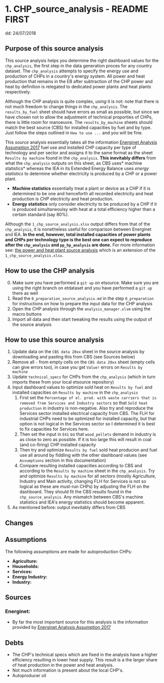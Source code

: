 # 1. CHP\_source\_analysis - README FIRST
dd: 24/07/2018

## Purpose of this source analysis
This source analysis helps you determine the right dashboard values for the `chp_analysis`, the first step in the data generation proces for any country dataset. The `chp_analysis` attempts to specify the energy use and production of CHPs in a country's energy system. All power and heat production that remains in the EB after subtraction of the CHP power and heat by definition is relegated to dedicated power plants and heat plants respectively.

Although the CHP analysis is quite complex, *using* it is not: note that there is not much freedom to change things in the `chp_analysis`. The `results_by_fuel` sheet should have errors as small as possible, but since we have chosen not to allow the adjustment of technical proporties of CHPs, there is little room for manoeuvre. The `results_by_machine` sheets should match the best source (CBS) for installed capacities by fuel and by type. Just follow the steps outlined in `How to use ...` and you will be fine.

This *source* analysis essentially takes all the information [Energinet Analysis Assumption 2017](2017_Energinet_Analysis_Assumptions_2017.xlsx) fuel use and installed CHP capacity per type of technology and per sector and assigns it to the same format as the sheet `Results by machine` found in the `chp_analysis`. **This inevitably differs** from what the `chp_analysis` outputs on this sheet, as CBS uses* machine statistics* whereas the IEA in its Extended Energy Balance uses *energy statistics* to determine whether electricity is produced by a CHP or a power plant. 

- **Machine statistics** essentially treat a plant or device as a CHP if it is determined to be one and henceforth all recorded electricity and heat production is *CHP* electricity and heat production.
- **Energy statistics** only consider electricity to be produced by a CHP if it is produced simultaneoulsy with heat at a total efficiency higher than a certain standard (say 80%).

Although the `1_chp_source_analysis.xlsx` output differs from that of the `chp_analysis`, it is nonetheless useful for comparison between Energinet and IEA. **In the end, however, total installed capacities of power plants and CHPs per technology type is the best one can expect to reproduce after the `chp_analysis` and `pp_hp_analysis` are done.** For more information see: [the power and heat plant source analysis](../2_power_and_heat_plant/2_chp_pp_source_analysis.xlsx) which is an extension of the `1_chp_source_analysis.xlsx`.

## How to use the CHP analysis
0. Make sure you have performed a `git up` on etsource. Make sure you are using the right branch on etdataset and you have performed a `git up` there as well
1. Read the `0_preparation_source_analysis.md` in the step `0_preparation` for instructions on how to prepare the input data for the CHP analysis
2. Open the CHP analysis through the `analysis_manager.xlsm` using the macro buttons
3. Import all data and then start tweaking the results using the output of the source analysis 

## How to use this source analysis
1. Update data on the `CBS data 20xx` sheet in the source analysis by downloading and pasting this from CBS (see Sources below)
2. Remove all `-` from empty cells on the `CBS data 20xx` sheet (empty cells can give errors too), in case you get `Value!` errors on `Results by machine`
3. Update `technical_specs` for CHPs from the `chp_analysis` (which in turn imports these from your local etsource repository)
4. Input dashboard values to optimize sold heat on `Results by fuel` and installed capacities on `Results by machine` in the `chp_analysis`
   1. First set the `Percentage of el. prod. with waste carriers that is removed from Services and Industry sectors` so that `Sold heat production` in industry is non-negative. Also try and reproduce the Services sector installed electrical capacity from CBS. The FLH for industrial CHPs need to be optimized for installed capacity, but that option is not logical in the Services sector so I determined it is best to fix capacities for Services here.
   2. Then set the input in `E41` so that `wood_pellets` demand in industry is as close to zero as possible. If it is too large this will result in coal (and co-firing) CHP installed capacity
   3. Then try and optimize `Results by fuel` sold heat producion and fuel use all around by fiddling with the other dashboard values (see `Assumptions` section in this documentation)
   4. Compare resulting installed capacities according to CBS and according to the `Results by machine` sheet in the `chp_analysis`. Try and optimize `Results by machine` for all sectors (mostly Agriculture, Industry and Main activity, changing FLH for Services is not so logical as these are must-run CHPs) by adjusting the FLH on the dashboard. They should fit the CBS results found in the `chp_source_analysis`. Any mismatch between CBS's machine statistics and IEA's energy statistics should become apparent.
5. As mentioned before: output inevitably differs from CBS

## Changes
 

 
## Assumptions
The following assumptions are made for autoproduction CHPs:

- **Agriculture:** 
- **Households:** 
- **Services:** 
- **Energy Industry:** 
- **Industry:** 

## Sources
### Energinet: 
- By far the most important source for this analysis is the information provided by [Energinet Analysis Assumption 2017](2017_Energinet_Analysis_Assumptions_2017.xlsx) 


## Debts

- The CHP's technical specs which are fixed in the analysis have a higher efficiency resulting in lower heat supply. This result is a the larger share of heat production in the power and heat analysis. 
- Not much information is present about the local CHP's. 
- Autoproducer oil
